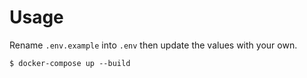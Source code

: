 # Usage

Rename `.env.example` into `.env` then update the values with your own.

```
$ docker-compose up --build
```
